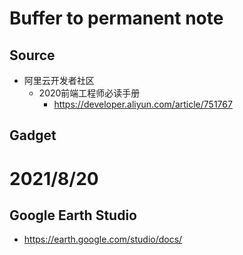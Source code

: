 # Buffer to permanent note
## Source
- 阿里云开发者社区
  - 2020前端工程师必读手册
    - https://developer.aliyun.com/article/751767
## Gadget



# 2021/8/20
## Google Earth Studio
- https://earth.google.com/studio/docs/